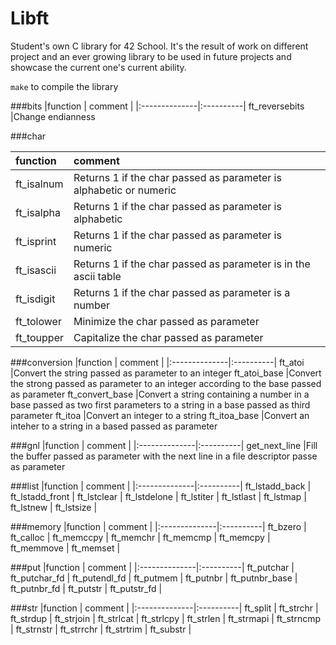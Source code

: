# Libft
Student's own C library for 42 School. It's the result of work on different project and an ever growing library to be used in future projects and showcase the current one's current ability.

`make` to compile the library

###bits
|function		| 	comment |
|:--------------|:----------|
ft_reversebits	|Change endianness

###char

|function		| 	comment |
|:--------------|:----------|
ft_isalnum		|Returns 1 if the char passed as parameter is alphabetic or numeric
ft_isalpha		|Returns 1 if the char passed as parameter is alphabetic
ft_isprint		|Returns 1 if the char passed as parameter is numeric
ft_isascii		|Returns 1 if the char passed as parameter is in the ascii table
ft_isdigit		|Returns 1 if the char passed as parameter is a number
ft_tolower		|Minimize the char passed as parameter
ft_toupper		|Capitalize the char passed as parameter

###conversion
|function		| 	comment |
|:--------------|:----------|
ft_atoi			|Convert the string passed as parameter to an integer
ft_atoi_base	|Convert the strong passed as parameter to an integer according to the base passed as parameter
ft_convert_base	|Convert a string containing a number in a base passed as two first parameters to a string in a base passed as third parameter
ft_itoa			|Convert an integer to a string
ft_itoa_base	|Convert an inteher to a string in a based passed as parameter

###gnl
|function		| 	comment |
|:--------------|:----------|
get_next_line	|Fill the buffer passed as parameter with the next line in a file descriptor passe as parameter

###list
|function		| 	comment |
|:--------------|:----------|
ft_lstadd_back	|
ft_lstadd_front	|
ft_lstclear		|
ft_lstdelone	|
ft_lstiter		|
ft_lstlast		|
ft_lstmap		|
ft_lstnew		|
ft_lstsize		|

###memory
|function		| 	comment |
|:--------------|:----------|
ft_bzero		|
ft_calloc		|
ft_memccpy		|
ft_memchr		|
ft_memcmp		|
ft_memcpy		|
ft_memmove		|
ft_memset		|

###put
|function		| 	comment |
|:--------------|:----------|
ft_putchar		|
ft_putchar_fd	|
ft_putendl_fd	|
ft_putmem		|
ft_putnbr		|
ft_putnbr_base	|
ft_putnbr_fd	|
ft_putstr		|
ft_putstr_fd	|

###str
|function		| 	comment |
|:--------------|:----------|
ft_split		|
ft_strchr		|
ft_strdup		|
ft_strjoin		|
ft_strlcat		|
ft_strlcpy		|
ft_strlen		|
ft_strmapi		|
ft_strncmp		|
ft_strnstr		|
ft_strrchr		|
ft_strtrim		|
ft_substr		|

